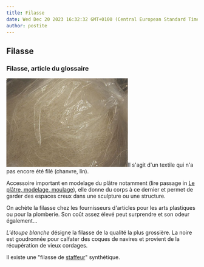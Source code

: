```yaml
---
title: Filasse
date: Wed Dec 20 2023 16:32:32 GMT+0100 (Central European Standard Time)
author: postite
---
```


## Filasse
### Filasse, article du glossaire
 ![](images/filasse.jpg)Il s'agit d'un textile qui n'a pas encore été filé (chanvre, lin).

Accessoire important en modelage du plâtre notamment (lire passage in [Le plâtre, modelage, moulage](platresculpt.html#filasse)), elle donne du corps à ce dernier et permet de garder des espaces creux dans une sculpture ou une structure.

On achète la filasse chez les fournisseurs d'articles pour les arts plastiques ou pour la plomberie. Son coût assez élevé peut surprendre et son odeur également...

_L'étoupe blanche_ désigne la filasse de la qualité la plus grossière. La noire est goudronnée pour calfater des coques de navires et provient de la récupération de vieux cordages.

Il existe une "filasse de [staffeur](staff.html)" synthétique.

